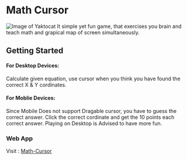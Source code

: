 # Math Cursor
![Image of Yaktocat](https://octodex.github.com/images/yaktocat.png)
It simple yet fun game, that exercises you brain and teach math and grapical map of screen simultaneously.

## Getting Started

#### For Desktop Devices:
Calculate given equation, use cursor when you think you have found the correct X & Y cordinates.

#### For Moblie Devices:
Since Mobile Does not support Dragable cursor, you have to guess the correct answer.
Click the correct cordinate and get the 10 points each correct answer. Playing on Desktop is Advised to have more fun.

### Web App

Visit : [Math-Cursor](https://mathcursor.netlify.com/)
